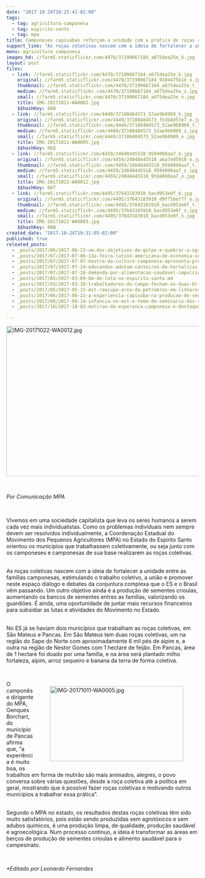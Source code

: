 ```yaml
---
date: "2017-10-24T10:25:41-02:00"
tags:
  - tag: agricultura-camponesa
  - tag: espirito-santo
  - tag: mpa
title: Camponeses capixabas reforçam a unidade com a prática de roças coletivas
support_line: "As roças coletivas nascem com a ideia de fortalecer a unidade entre as famílias camponesas, estimulando o trabalho coletivo, a união e promover neste espaço diálogo e debates da conjuntura complexa que o Brasil vem passando."
menu: agricultura camponesa
images_hd: //farm5.staticflickr.com/4470/37190667184_a675dea25e_b.jpg
layout: post
files:
  - link: //farm5.staticflickr.com/4470/37190667184_a675dea25e_b.jpg
    original: //farm5.staticflickr.com/4470/37190667184_9104475b1e_o.jpg
    thumbnail: //farm5.staticflickr.com/4470/37190667184_a675dea25e_t.jpg
    medium: //farm5.staticflickr.com/4470/37190667184_a675dea25e_z.jpg
    small: //farm5.staticflickr.com/4470/37190667184_a675dea25e_n.jpg
    title: IMG-20171011-WA0002.jpg
    $$hashKey: 06N
  - link: //farm5.staticflickr.com/4449/37180484573_52ae9b0909_b.jpg
    original: //farm5.staticflickr.com/4449/37180484573_fb3b8d57e7_o.jpg
    thumbnail: //farm5.staticflickr.com/4449/37180484573_52ae9b0909_t.jpg
    medium: //farm5.staticflickr.com/4449/37180484573_52ae9b0909_z.jpg
    small: //farm5.staticflickr.com/4449/37180484573_52ae9b0909_n.jpg
    title: IMG-20171011-WA0005.jpg
    $$hashKey: 06Q
  - link: //farm5.staticflickr.com/4459/24048445518_9594098aa7_b.jpg
    original: //farm5.staticflickr.com/4459/24048445518_a6a7e05910_o.jpg
    thumbnail: //farm5.staticflickr.com/4459/24048445518_9594098aa7_t.jpg
    medium: //farm5.staticflickr.com/4459/24048445518_9594098aa7_z.jpg
    small: //farm5.staticflickr.com/4459/24048445518_9594098aa7_n.jpg
    title: IMG-20171022-WA0012.jpg
    $$hashKey: 06T
  - link: //farm5.staticflickr.com/4495/37643183910_bacd953e0f_b.jpg
    original: //farm5.staticflickr.com/4495/37643183910_d9f75bef7f_o.jpg
    thumbnail: //farm5.staticflickr.com/4495/37643183910_bacd953e0f_t.jpg
    medium: //farm5.staticflickr.com/4495/37643183910_bacd953e0f_z.jpg
    small: //farm5.staticflickr.com/4495/37643183910_bacd953e0f_n.jpg
    title: IMG-20171022-WA0003.jpg
    $$hashKey: 06W
created_date: "2017-10-24T10:31:05-02:00"
published: true
releated_posts:
  - _posts/2017/06/2017-06-23-um-dos-objetivos-do-golpe-e-quebrar-a-agricultura-familiar-diz-guilherme-cassel.md
  - _posts/2017/07/2017-07-06-13a-feira-latino-americana-de-economia-solidaria-tera-tunel-com-alimentos-da-reforma-agraria.md
  - _posts/2017/07/2017-07-07-mostra-da-cultura-camponesa-apresenta-producao-dos-assentamentos-do-mato-grosso-do-sul.md
  - _posts/2017/07/2017-07-24-educandos-adotam-canteiros-de-hortalicas-no-rio-grande-do-sul.md
  - _posts/2017/07/2017-07-26-demanda-por-alimentacao-saudavel-impulsiona-alternativas-para-o-campo.md
  - _posts/2017/03/2017-03-09-8m-de-luta-no-espirito-santo.md
  - _posts/2017/03/2017-03-30-trabalhadores-do-campo-fecham-as-duas-br-do-espirito-santo-contra-a-reforma-da-previdencia.md
  - _posts/2017/05/2017-05-15-mst-reocupa-area-da-petrobras-em-linhares.md
  - _posts/2017/06/2017-06-22-a-experiencia-capixaba-na-producao-de-sementes-crioulas-e-plantas-medicinais.md
  - _posts/2017/08/2017-08-14-infancia-no-mst-e-tema-de-seminario-dos-sem-terrinha-no-espirito-santo.md
  - _posts/2017/10/2017-10-02-mutirao-da-esperanca-camponesa-e-destaque-em-feira-de-encruzilhada-do-sul-no-rs.md

---
```

<p>
<style type="text/css">p.p1 {margin: 0.0px 0.0px 2.0px 0.0px; font: 14.0px Helvetica; color: #454545}
p.p2 {margin: 0.0px 0.0px 0.0px 0.0px; font: 12.0px Helvetica; color: #454545}
</style>
<img alt="IMG-20171022-WA0012.jpg" height="394" src="//farm5.staticflickr.com/4459/24048445518_9594098aa7_b.jpg" width="700" /></p>

<p>&nbsp;</p>

<p><em>Por Comunica&ccedil;&atilde;o MPA</em></p>

<p>&nbsp;</p>

<p>Vivemos em uma sociedade capitalista que leva os seres humanos a serem cada vez mais individualistas. Como os problemas individuais nem sempre devem ser resolvidos individualmente, a Coordena&ccedil;&atilde;o Estadual do Movimento dos Pequenos Agricultores (MPA) no Estado do Espirito Santo orientou os munic&iacute;pios que trabalhassem coletivamente, ou seja junto com os camponeses e camponesas de sua base realizarem as ro&ccedil;as coletivas.</p>

<p><br />
As ro&ccedil;as coletivas nascem com a ideia de fortalecer a unidade entre as fam&iacute;lias camponesas, estimulando o trabalho coletivo, a uni&atilde;o e promover neste espa&ccedil;o di&aacute;logo e debates da conjuntura complexa que o ES e o Brasil v&ecirc;m passando. Um outro objetivo ainda &eacute; a produ&ccedil;&atilde;o de sementes crioulas, aumentando os bancos de sementes entres as fam&iacute;lias, valorizando os guardi&otilde;es. &Eacute; ainda, uma oportunidade de juntar mais recursos financeiros para subsidiar as lutas e atividades do Movimento no Estado.</p>

<p><br />
No ES j&aacute; se haviam dois munic&iacute;pios que trabalham as ro&ccedil;as coletivas, em S&atilde;o Mateus e Pancas. Em S&atilde;o Mateus tem duas ro&ccedil;as coletivas, um na regi&atilde;o do Sape do Norte com aproximadamente 6 mil p&eacute;s de aipim e, a outra na regi&atilde;o de Nestor Gomes com 1 hectare de feij&atilde;o. Em Pancas, &aacute;rea de 1 hectare foi doado por uma fam&iacute;lia, e na &aacute;rea ser&aacute; plantado milho fortaleza, aipim, arroz sequeiro e banana da terra de forma coletiva.</p>

<p>&nbsp;</p>

<figure class="image" style="float:right"><img alt="IMG-20171011-WA0005.jpg" height="197" src="//farm5.staticflickr.com/4449/37180484573_52ae9b0909_b.jpg" width="350" />
<figcaption></figcaption>
</figure>

<p>O campon&ecirc;s e dirigente do MPA, Genques Borchart, do munic&iacute;pio de Pancas afirma que, &ldquo;a experi&ecirc;ncia &eacute; muito boa, os trabalhos em forma de mutir&atilde;o s&atilde;o mais animados, alegres, o povo conversa sobre v&aacute;rias quest&otilde;es, desde a ro&ccedil;a coletiva at&eacute; a pol&iacute;tica em geral, mostrando que &eacute; poss&iacute;vel fazer ro&ccedil;as coletivas e motivando outros munic&iacute;pios a trabalhar essa pr&aacute;tica&rdquo;.</p>

<p><br />
Segundo o MPA no estado, os resultados destas ro&ccedil;as coletivas t&ecirc;m sido muito satisfat&oacute;rios, pois est&atilde;o sendo produzidas sem agrot&oacute;xicos e sem adubos qu&iacute;micos, &eacute; uma produ&ccedil;&atilde;o limpa, de qualidade, produ&ccedil;&atilde;o saud&aacute;vel e agroecol&oacute;gica. Num processo continuo, a ideia &eacute; transformar as &aacute;reas em ber&ccedil;os de produ&ccedil;&atilde;o de sementes crioulas e alimento saud&aacute;vel para o campesinato.</p>

<p>&nbsp;</p>

<p><em>*Editado por Leonardo Fernandes</em></p>

<p class="p2">&nbsp;</p>

